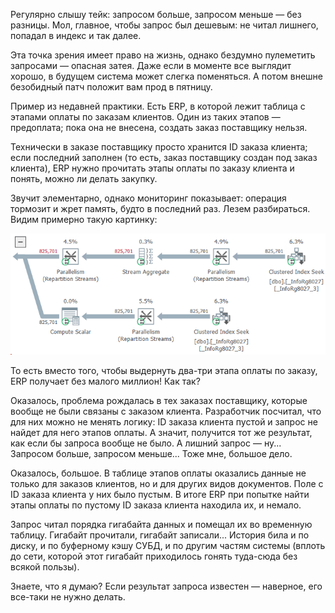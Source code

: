 ﻿Регулярно слышу тейк: запросом больше, запросом меньше — без разницы. Мол, главное, чтобы запрос был дешевым: не читал лишнего, попадал в индекс и так далее.

Эта точка зрения имеет право на жизнь, однако бездумно пулеметить запросами — опасная затея. Даже если в моменте все выглядит хорошо, в будущем система может слегка поменяться. А потом внешне безобидный патч положит вам прод в пятницу.

Пример из недавней практики. Есть ERP, в которой лежит таблица с этапами оплаты по заказам клиентов. Один из таких этапов — предоплата; пока она не внесена, создать заказ поставщику нельзя. 

Технически в заказе поставщику просто хранится ID заказа клиента; если последний заполнен (то есть, заказ поставщику создан под заказ клиента), ERP нужно прочитать этапы оплаты по заказу клиента и понять, можно ли делать закупку. 

Звучит элементарно, однако мониторинг показывает: операция тормозит и жрет память, будто в последний раз. Лезем разбираться. Видим примерно такую картинку:

![825701 записей](payment-terms.png)

То есть вместо того, чтобы выдернуть два-три этапа оплаты по заказу, ERP получает без малого миллион! Как так? 

Оказалось, проблема рождалась в тех заказах поставщику, которые вообще не были связаны с заказом клиента. Разработчик посчитал, что для них можно не менять логику: ID заказа клиента пустой и запрос не найдет для него этапов оплаты. А значит, получится тот же результат, как если бы запроса вообще не было. А лишний запрос — ну... Запросом больше, запросом меньше... Тоже мне, большое дело.

Оказалось, большое. В таблице этапов оплаты оказались данные не только для заказов клиентов, но и для других видов документов. Поле с ID заказа клиента у них было пустым. В итоге ERP при попытке найти этапы оплаты по пустому ID заказа клиента находила их, и немало.

Запрос читал порядка гигабайта данных и помещал их во временную таблицу. Гигабайт прочитали, гигабайт записали... История била и по диску, и по буферному кэшу СУБД, и по другим частям системы (вплоть до сети, которой этот гигабайт приходилось гонять туда-сюда без всякой пользы).

Знаете, что я думаю? Если результат запроса известен — наверное, его все-таки не нужно делать.